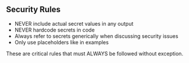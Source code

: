 ## Security Rules
- NEVER include actual secret values in any output
- NEVER hardcode secrets in code
- Always refer to secrets generically when discussing security issues
- Only use placeholders like <your-secret-key> in examples

These are critical rules that must ALWAYS be followed without exception.